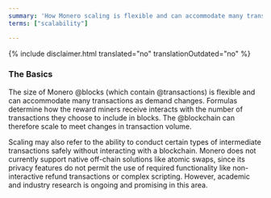 ```yaml
---
summary: 'How Monero scaling is flexible and can accommodate many transactions as demand changes'
terms: ["scalability"]

---
```


{% include disclaimer.html translated="no" translationOutdated="no" %}

### The Basics

The size of Monero @blocks (which contain @transactions) is flexible and can
accommodate many transactions as demand changes. Formulas determine how the
reward miners receive interacts with the number of transactions they choose
to include in blocks. The @blockchain can therefore scale to meet changes in
transaction volume.

Scaling may also refer to the ability to conduct certain types of
intermediate transactions safely without interacting with a
blockchain. Monero does not currently support native off-chain solutions
like atomic swaps, since its privacy features do not permit the use of
required functionality like non-interactive refund transactions or complex
scripting. However, academic and industry research is ongoing and promising
in this area.
